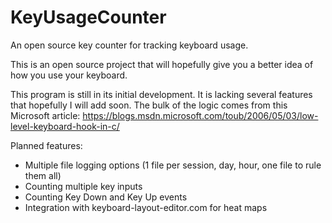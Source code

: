 # KeyUsageCounter
An open source key counter for tracking keyboard usage.

This is an open source project that will hopefully give you a better idea of how you use your keyboard.

This program is still in its initial development. It is lacking several features that hopefully I will add soon. The bulk of the logic comes from this Microsoft article: https://blogs.msdn.microsoft.com/toub/2006/05/03/low-level-keyboard-hook-in-c/

Planned features:
* Multiple file logging options (1 file per session, day, hour, one file to rule them all)
* Counting multiple key inputs
* Counting Key Down and Key Up events
* Integration with keyboard-layout-editor.com for heat maps
